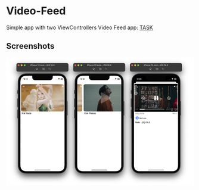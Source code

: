 # Video-Feed

Simple app with two ViewControllers 
Video Feed app: [TASK](https://github.com/Evgen-ios/VideoFeed/blob/main/TASK.md)

## Screenshots
![Screenshots](https://github.com/Evgen-ios/VideoFeed/blob/main/image/image.png?raw=true)


